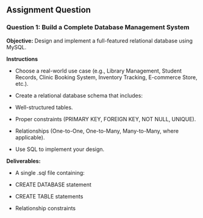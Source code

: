 ## Assignment Question
### Question 1: Build a Complete Database Management System

**Objective:**
Design and implement a full-featured relational database using MySQL.

**Instructions**

- Choose a real-world use case (e.g., Library Management, Student Records, Clinic Booking System, Inventory Tracking, E-commerce Store, etc.).

- Create a relational database schema that includes:

- Well-structured tables.

- Proper constraints (PRIMARY KEY, FOREIGN KEY, NOT NULL, UNIQUE).

- Relationships (One-to-One, One-to-Many, Many-to-Many, where applicable).

- Use SQL to implement your design. 

**Deliverables:**

- A single .sql file containing:

- CREATE DATABASE statement

- CREATE TABLE statements

- Relationship constraints
